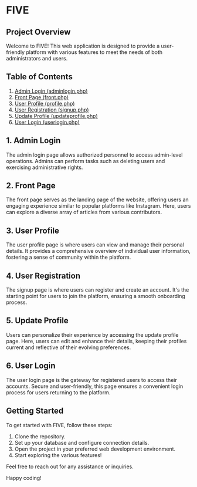 # FIVE

## Project Overview

Welcome to FIVE! This web application is designed to provide a user-friendly platform with various features to meet the needs of both administrators and users.

## Table of Contents

1. [Admin Login (adminlogin.php)](#1-admin-login)
2. [Front Page (front.php)](#2-front-page)
3. [User Profile (profile.php)](#3-user-profile)
4. [User Registration (signup.php)](#4-user-registration)
5. [Update Profile (updateprofile.php)](#5-update-profile)
6. [User Login (userlogin.php)](#6-user-login)

## 1. Admin Login

The admin login page allows authorized personnel to access admin-level operations. Admins can perform tasks such as deleting users and exercising administrative rights.

## 2. Front Page

The front page serves as the landing page of the website, offering users an engaging experience similar to popular platforms like Instagram. Here, users can explore a diverse array of articles from various contributors.

## 3. User Profile

The user profile page is where users can view and manage their personal details. It provides a comprehensive overview of individual user information, fostering a sense of community within the platform.

## 4. User Registration

The signup page is where users can register and create an account. It's the starting point for users to join the platform, ensuring a smooth onboarding process.

## 5. Update Profile

Users can personalize their experience by accessing the update profile page. Here, users can edit and enhance their details, keeping their profiles current and reflective of their evolving preferences.

## 6. User Login

The user login page is the gateway for registered users to access their accounts. Secure and user-friendly, this page ensures a convenient login process for users returning to the platform.

## Getting Started

To get started with FIVE, follow these steps:

1. Clone the repository.
2. Set up your database and configure connection details.
3. Open the project in your preferred web development environment.
4. Start exploring the various features!

Feel free to reach out for any assistance or inquiries.

Happy coding!



